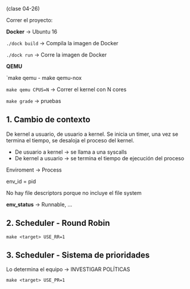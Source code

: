 (clase 04-26)


Correr el proyecto:

 **Docker** -> Ubuntu 16

`./dock build` -> Compila la imagen de Docker

`./dock run` -> Corre la imagen de Docker
 
 **QEMU**
 
`make qemu - make qemu-nox

`make qemu CPUS=N` -> Correr el kernel con N cores

`make grade` -> pruebas
## 1. Cambio de contexto

De kernel a usuario, de usuario a kernel. Se inicia un timer, una vez se termina el tiempo, se desaloja el proceso del kernel.

- De usuario a kernel -> se llama a una syscalls
- De kernel a usuario -> se termina el tiempo de ejecución del proceso

Enviroment -> Process 

env_id = pid

No hay file descriptors porque no incluye el file system

**env_status** -> Runnable, ...



## 2. Scheduler - Round Robin

`make <target> USE_RR=1`

## 3. Scheduler - Sistema de prioridades

Lo determina el equipo -> INVESTIGAR POLÍTICAS 

`make <target> USE_PR=1`